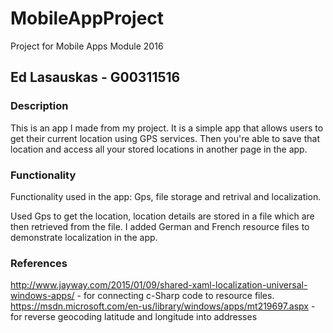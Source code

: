 # MobileAppProject

Project for Mobile Apps Module 2016

## Ed Lasauskas - G00311516

### Description

This is an app I made from my project. It is a simple app that allows users to get their current location using GPS services.
Then you're able to save that location and access all your stored locations in another page in the app.

### Functionality

Functionality used in the app: Gps, file storage and retrival and localization.

Used Gps to get the location, location details are stored in a file which are then retrieved from the file.
I added German and French resource files to demonstrate localization in the app.

### References

http://www.jayway.com/2015/01/09/shared-xaml-localization-universal-windows-apps/ - for connecting c-Sharp code to resource files.
https://msdn.microsoft.com/en-us/library/windows/apps/mt219697.aspx - for reverse geocoding latitude and longitude into addresses
